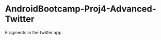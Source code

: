 AndroidBootcamp-Proj4-Advanced-Twitter
======================================

Fragments in the twitter app
